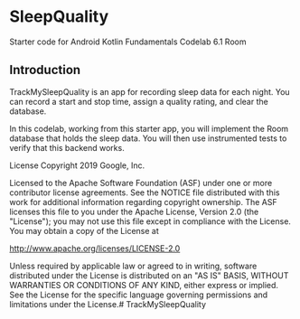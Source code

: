# SleepQuality
Starter code for Android Kotlin Fundamentals Codelab 6.1 Room

## Introduction
TrackMySleepQuality is an app for recording sleep data for each night. You can record a start and stop time, assign a quality rating, and clear the database.

In this codelab, working from this starter app, you will implement the Room database that holds the sleep data. You will then use instrumented tests to verify that this backend works.

License Copyright 2019 Google, Inc.

Licensed to the Apache Software Foundation (ASF) under one or more contributor license agreements. See the NOTICE file distributed with this work for additional information regarding copyright ownership. The ASF licenses this file to you under the Apache License, Version 2.0 (the "License"); you may not use this file except in compliance with the License. You may obtain a copy of the License at

http://www.apache.org/licenses/LICENSE-2.0

Unless required by applicable law or agreed to in writing, software distributed under the License is distributed on an "AS IS" BASIS, WITHOUT WARRANTIES OR CONDITIONS OF ANY KIND, either express or implied. See the License for the specific language governing permissions and limitations under the License.# TrackMySleepQuality
